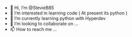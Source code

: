 - 👋 Hi, I’m @StevieB85
- 👀 I’m interested in learning code ( At present its python )
- 🌱 I’m currently learning python with Hyperdev
- 💞️ I’m looking to collaborate on ...
- 📫 How to reach me ...

<!---
StevieB85/StevieB85 is a ✨ special ✨ repository because its `README.md` (this file) appears on your GitHub profile.
You can click the Preview link to take a look at your changes.
--->
